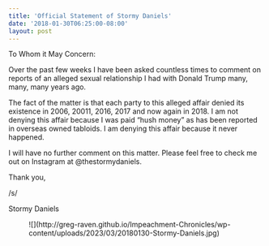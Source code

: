 ```yaml
---
title: 'Official Statement of Stormy Daniels'
date: '2018-01-30T06:25:00-08:00'
layout: post
---
```


To Whom it May Concern:

Over the past few weeks I have been asked countless times to comment on reports of an alleged sexual relationship I had with Donald Trump many, many, many years ago.

The fact of the matter is that each party to this alleged affair denied its existence in 2006, 20011, 2016, 2017 and now again in 2018. I am not denying this affair because I was paid “hush money” as has been reported in overseas owned tabloids. I am denying this affair because it never happened.

I will have no further comment on this matter. Please feel free to check me out on Instagram at @thestormydaniels.

Thank you,

/s/

Stormy Daniels

<figure class="wp-block-image size-full">![](http://greg-raven.github.io/Impeachment-Chronicles/wp-content/uploads/2023/03/20180130-Stormy-Daniels.jpg)</figure>